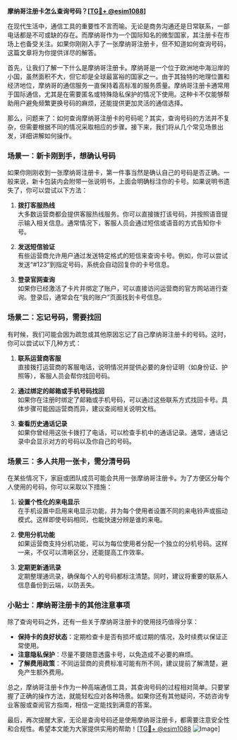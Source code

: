 **摩纳哥注册卡怎么查询号码？[[TG💪+ @esim1088](https://t.me/s/esim1088)]**

在现代生活中，通信工具的重要性不言而喻。无论是商务沟通还是日常联系，一部电话都是不可或缺的存在。而摩纳哥作为一个国际知名的微型国家，其注册卡在市场上也备受关注。如果你刚刚入手了一张摩纳哥注册卡，但不知道如何查询号码，这篇文章将为你提供详尽的解答。

首先，让我们了解一下什么是摩纳哥注册卡。摩纳哥是一个位于欧洲地中海沿岸的小国，虽然面积不大，但它却是全球最富裕的国家之一。由于其独特的地理位置和经济地位，摩纳哥的通信服务一直保持着高标准的服务质量。摩纳哥注册卡通常用于国际通信，尤其是在需要匿名或特殊隐私保护的情况下使用。这种卡不仅能够帮助用户避免频繁更换号码的麻烦，还能提供更加灵活的通信选择。

那么，问题来了：如何查询摩纳哥注册卡的号码呢？其实，查询号码的方法并不复杂，但需要根据不同的情况采取相应的步骤。接下来，我们将从几个常见场景出发，详细讲解如何操作。

### 场景一：新卡刚到手，想确认号码

如果你刚刚收到一张摩纳哥注册卡，第一件事当然是确认自己的号码是否正确。一般来说，新卡包装内会附带一张说明书，上面会明确标注你的卡号。如果说明书遗失了，你可以尝试以下方法：

1. **拨打客服热线**  
   大多数运营商都会提供客服热线服务。你可以直接拨打该号码，并按照语音提示输入相关信息。通常情况下，客服人员会通过短信或语音的方式告知你卡号。

2. **发送短信验证**  
   有些运营商允许用户通过发送特定格式的短信来查询卡号。例如，你可以尝试发送“#123”到指定号码，系统会自动回复你的卡号信息。

3. **登录官网查询**  
   如果你已经激活了卡片并绑定了账户，可以直接访问运营商的官方网站进行查询。登录后，通常会在“我的账户”页面找到卡号信息。

### 场景二：忘记号码，需要找回

有时候，我们可能会因为疏忽或其他原因忘记了自己摩纳哥注册卡的号码。这时，你可以尝试以下几种方式：

1. **联系运营商客服**  
   直接拨打运营商的客服电话，说明情况并提供必要的身份证明（如身份证、护照等），客服人员会帮你找回号码。

2. **通过绑定的邮箱或手机号码找回**  
   如果你在注册时绑定了邮箱或手机号码，可以通过这些联系方式找回卡号。具体步骤可能因运营商而异，建议查阅相关说明文档。

3. **查看历史通话记录**  
   如果你曾经用这张卡拨打了电话，可以检查手机中的通话记录。通常，通话记录中会显示对方的号码以及你自己的号码。

### 场景三：多人共用一张卡，需分清号码

在某些情况下，家庭或团队成员可能会共用一张摩纳哥注册卡。为了方便区分每个人使用的号码，你可以采取以下措施：

1. **设置个性化的来电显示**  
   在手机设置中启用来电显示功能，并为每个使用者设置不同的来电铃声或振动模式。这样即使号码相同，也能快速分辨是谁的来电。

2. **使用分机功能**  
   如果运营商支持分机功能，可以为每位使用者分配一个独立的分机号码。这样一来，不仅可以清晰区分，还能提高工作效率。

3. **定期更新通讯录**  
   定期整理通讯录，确保每个人的号码都标注清楚。同时，建议将重要的联系人信息备份到云端，以防丢失。

### 小贴士：摩纳哥注册卡的其他注意事项

除了查询号码之外，还有一些关于摩纳哥注册卡的使用技巧值得分享：

- **保持卡的良好状态**：定期检查卡是否有损坏或过期的情况，及时续费以保证正常使用。
- **注意隐私保护**：尽量不要随意透露卡号，以免造成不必要的麻烦。
- **了解费用政策**：不同运营商的资费标准可能有所不同，建议提前了解清楚，避免产生额外费用。

总之，摩纳哥注册卡作为一种高端通信工具，其查询号码的过程相对简单。只要掌握了正确的操作方法，就能轻松应对各种场景。如果你还有其他疑问，不妨咨询专业客服或查阅官方指南，相信一定能找到满意的答案。

最后，再次提醒大家，无论是查询号码还是使用摩纳哥注册卡，都需要注意安全性和合规性。希望本文能为大家提供实用的帮助！[[TG💪+ @esim1088](https://t.me/s/esim1088) ![Image](https://i.postimg.cc/4NQfJmqS/Snipaste-2025-05-13-00-14-12.png)]